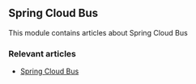 ## Spring Cloud Bus

This module contains articles about Spring Cloud Bus

### Relevant articles

- [Spring Cloud Bus](https://www.baeldung.com/spring-cloud-bus)
